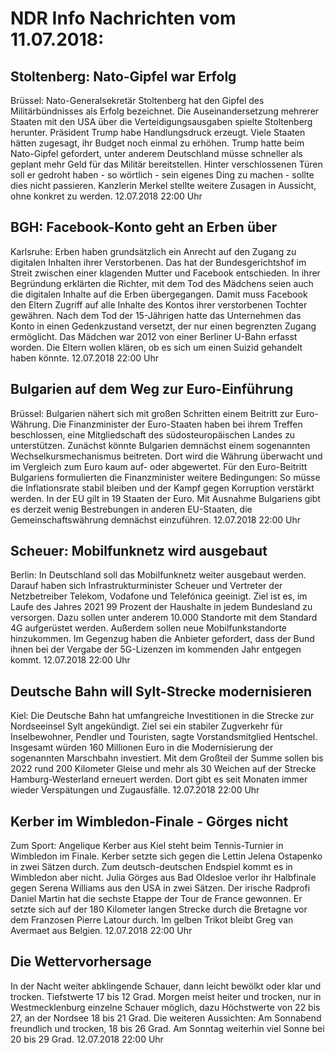 # NDR Info Nachrichten vom 11.07.2018:


## Stoltenberg: Nato-Gipfel war Erfolg
Brüssel:	Nato-Generalsekretär Stoltenberg hat den Gipfel des Militärbündnisses als Erfolg bezeichnet. Die Auseinandersetzung mehrerer Staaten mit den USA über die Verteidigungsausgaben spielte Stoltenberg herunter. Präsident Trump habe Handlungsdruck erzeugt. Viele Staaten hätten zugesagt, ihr Budget noch einmal zu erhöhen. Trump hatte beim Nato-Gipfel gefordert, unter anderem Deutschland müsse schneller als geplant mehr Geld für das Militär bereitstellen. Hinter verschlossenen Türen soll er gedroht haben - so wörtlich - sein eigenes Ding zu machen - sollte dies nicht passieren. Kanzlerin Merkel stellte weitere Zusagen in Aussicht, ohne konkret zu werden. 12.07.2018 22:00 Uhr 

## BGH: Facebook-Konto geht an Erben über
Karlsruhe: Erben haben grundsätzlich ein Anrecht auf den Zugang zu digitalen Inhalten ihrer Verstorbenen. Das hat der Bundesgerichtshof im Streit zwischen einer klagenden Mutter und Facebook entschieden. In ihrer Begründung erklärten die Richter, mit dem Tod des Mädchens seien auch die digitalen Inhalte auf die Erben übergegangen. Damit muss Facebook den Eltern Zugriff auf alle Inhalte des Kontos ihrer verstorbenen Tochter gewähren. Nach dem Tod der 15-Jährigen hatte das Unternehmen das Konto in einen Gedenkzustand versetzt, der nur einen begrenzten Zugang ermöglicht. Das Mädchen war 2012 von einer Berliner U-Bahn erfasst worden. Die Eltern wollen klären, ob es sich um einen Suizid gehandelt haben könnte. 12.07.2018 22:00 Uhr 

## Bulgarien auf dem Weg zur Euro-Einführung
Brüssel:	Bulgarien nähert sich mit großen Schritten einem Beitritt zur Euro-Währung. Die Finanzminister der Euro-Staaten haben bei ihrem Treffen beschlossen, eine Mitgliedschaft des südosteuropäischen Landes zu unterstützen. Zunächst könnte Bulgarien demnächst einem sogenannten Wechselkursmechanismus beitreten. Dort wird die Währung überwacht und im Vergleich zum Euro kaum auf- oder abgewertet. Für den Euro-Beitritt Bulgariens formulierten die Finanzminister weitere Bedingungen: So müsse die Inflationsrate stabil bleiben und der Kampf gegen Korruption verstärkt werden. In der EU gilt in 19 Staaten der Euro. Mit Ausnahme Bulgariens gibt es derzeit wenig Bestrebungen in anderen EU-Staaten, die Gemeinschaftswährung demnächst einzuführen. 12.07.2018 22:00 Uhr 

## Scheuer: Mobilfunknetz wird ausgebaut
Berlin: In Deutschland soll das Mobilfunknetz weiter ausgebaut werden. Darauf haben sich Infrastrukturminister Scheuer und Vertreter der Netzbetreiber Telekom, Vodafone und Telefónica geeinigt. Ziel ist es, im Laufe des Jahres 2021 99 Prozent der Haushalte in jedem Bundesland zu versorgen. Dazu sollen unter anderem 10.000 Standorte mit dem Standard 4G aufgerüstet werden. Außerdem sollen neue Mobilfunkstandorte hinzukommen. Im Gegenzug haben die Anbieter gefordert, dass der Bund ihnen bei der Vergabe der 5G-Lizenzen im kommenden Jahr entgegen kommt. 12.07.2018 22:00 Uhr 

## Deutsche Bahn will Sylt-Strecke modernisieren
Kiel: Die Deutsche Bahn hat umfangreiche Investitionen in die Strecke zur Nordseeinsel Sylt angekündigt. Ziel sei ein stabiler Zugverkehr für Inselbewohner, Pendler und Touristen, sagte Vorstandsmitglied Hentschel. Insgesamt würden 160 Millionen Euro in die Modernisierung der sogenannten Marschbahn investiert. Mit dem Großteil der Summe sollen bis 2022 rund 200 Kilometer Gleise und mehr als 30 Weichen auf der Strecke Hamburg-Westerland erneuert werden. Dort gibt es seit Monaten immer wieder Verspätungen und Zugausfälle. 12.07.2018 22:00 Uhr 

## Kerber im Wimbledon-Finale - Görges nicht
Zum Sport:	Angelique Kerber aus Kiel steht beim Tennis-Turnier in Wimbledon im Finale. Kerber setzte sich gegen die Lettin Jelena Ostapenko in zwei Sätzen durch. Zum deutsch-deutschen Endspiel kommt es in Wimbledon aber nicht. Julia Görges aus Bad Oldesloe verlor ihr Halbfinale gegen Serena Williams aus den USA in zwei Sätzen. Der irische Radprofi Daniel Martin hat die sechste Etappe der Tour de France gewonnen. Er setzte sich auf der 180 Kilometer langen Strecke durch die Bretagne vor dem Franzosen Pierre Latour durch. Im gelben Trikot bleibt Greg van Avermaet aus Belgien. 12.07.2018 22:00 Uhr 

## Die Wettervorhersage
In der Nacht weiter abklingende Schauer, dann leicht bewölkt oder klar und trocken. Tiefstwerte 17 bis 12 Grad. Morgen meist heiter und trocken, nur in Westmecklenburg einzelne Schauer möglich, dazu Höchstwerte von 22 bis 27, an der Nordsee 18 bis 21 Grad. Die weiteren Aussichten: Am Sonnabend freundlich und trocken, 18 bis 26 Grad. Am Sonntag weiterhin viel Sonne bei 20 bis 29 Grad. 12.07.2018 22:00 Uhr 
